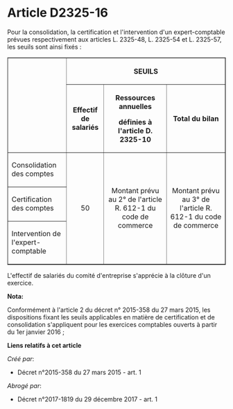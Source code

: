 # Article D2325-16

Pour la consolidation, la certification et l'intervention d'un expert-comptable prévues respectivement aux articles L.
2325-48, L. 2325-54 et L. 2325-57, les seuils sont ainsi fixés : 

<table border="1" width="680">
  <tbody>
    <tr>
      <th rowspan="2">
      </th><th colspan="3">

SEUILS 

</th>
    </tr>
    <tr>
      <th>

Effectif de salariés 

</th>
      <th>

Ressources annuelles 

définies à l'article D. 2325-10 

</th>
      <th>

Total du bilan 

</th>
    </tr>
    <tr>
      <td>

Consolidation des comptes 

</td>
      <td rowspan="3" align="center" valign="middle">

50 

</td>
      <td rowspan="3" valign="middle" align="center">

Montant prévu au 2° de l'article R. 612-1 du code de commerce 

</td>
      <td rowspan="3" align="center" valign="middle">

Montant prévu au 3° de l'article R. 612-1 du code de commerce 

</td>
    </tr>
    <tr>
      <td>

Certification des comptes 

</td>
    </tr>
    <tr>
      <td>

Intervention de l'expert-comptable 

</td>
    </tr>
  </tbody>
</table>

L'effectif de salariés du comité d'entreprise s'apprécie à la clôture d'un exercice.

**Nota:**

Conformément à l'article 2 du décret n° 2015-358 du 27 mars 2015, les dispositions fixant les seuils applicables en matière
de certification et de consolidation s'appliquent pour les exercices comptables ouverts à partir du 1er janvier 2016 ;

**Liens relatifs à cet article**

_Créé par_:

  - Décret n°2015-358 du 27 mars 2015 - art. 1

_Abrogé par_:

  - Décret n°2017-1819 du 29 décembre 2017 - art. 1
